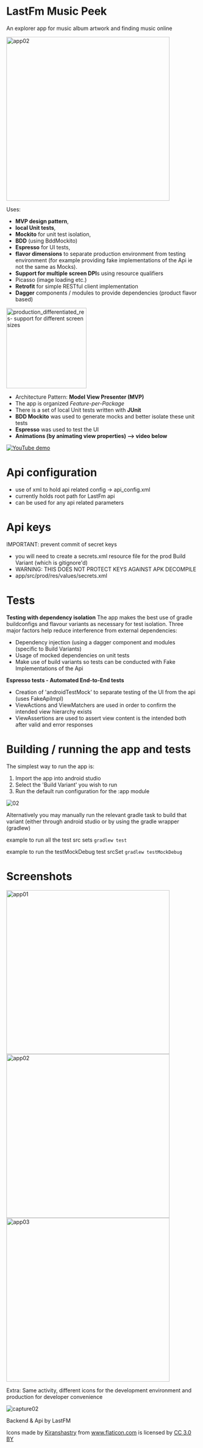 # LastFm Music Peek

An explorer app for music album artwork and finding music online


<img width="428" alt="app02" src="https://user-images.githubusercontent.com/4844875/51880288-971ac700-236e-11e9-9b50-1c8aa5689987.PNG">


Uses: 
- **MVP design pattern**,
- **local Unit tests**,
- **Mockito** for unit test isolation,
- **BDD** (using BddMockito)
- **Espresso** for UI tests, 
- **flavor dimensions** to separate production environment from testing environment (for example providing fake implementations of the Api ie not the same as  Mocks).
- **Support for multiple screen DPI**s using resource qualifiers
- Picasso (image loading etc.)
- **Retrofit** for simple RESTful client implementation
- **Dagger** components / modules to provide dependencies (product flavor based)

<img width="210" alt="production_differentiated_res- support for different screen sizes" src="https://user-images.githubusercontent.com/4844875/51880332-d0ebcd80-236e-11e9-86e9-9def9884fdf1.PNG">

- Architecture Pattern: **Model View Presenter (MVP)**
- The app is organized *Feature-per-Package* 
- There is a set of local Unit tests written with **JUnit**
- **BDD Mockito** was used to generate mocks and better isolate these unit tests
- **Espresso** was used to test the UI
- **Animations (by animating view properties)  --> video below**


[![YouTube demo](https://img.youtube.com/vi/8-dx6n6e3_0/hqdefault.jpg)](https://www.youtube.com/embed/8-dx6n6e3_0)



# Api configuration
- use of xml to hold api related config -> api_config.xml 
- currently holds root path for LastFm api
- can be used for any api related parameters

# Api keys
IMPORTANT: prevent commit of secret keys

- you will need to create a secrets.xml resource file for the prod Build Variant (which is gitignore'd)
- WARNING: THIS DOES NOT PROTECT KEYS AGAINST APK DECOMPILE
- app/src/prod/res/values/secrets.xml

# Tests

**Testing with dependency isolation**
The app makes the best use of gradle buildconfigs and flavour variants as necessary for test isolation.
Three major factors help reduce interference from external dependencies:

- Dependency injection (using a dagger component and modules (specific to Build Variants)
- Usage of mocked dependencies on unit tests
- Make use of build variants so tests can be conducted with Fake Implementations of the Api


**Espresso tests - Automated End-to-End tests**
- Creation of 'androidTestMock' to separate testing of the UI from the api (uses FakeApiImpl)
- ViewActions and ViewMatchers are used in order to confirm the intended view hierarchy exists
- ViewAssertions are used to assert view content is the intended both after valid and error responses

# Building / running the app and tests

The simplest way to run the app is:

1. Import the app into android studio
2. Select the 'Build Variant' you wish to run
3. Run the default run configuration for the :app module

![02](https://user-images.githubusercontent.com/4844875/51235414-55018680-1967-11e9-9253-994247d53e43.PNG)

Alternatively you may manually run the relevant gradle task to build that variant (either through android studio or by using the gradle wrapper (gradlew) 

example to run all the test src sets
```gradlew test```

example to run the testMockDebug test srcSet 
```gradlew testMockDebug```


# Screenshots

<img width="428" alt="app01" src="https://user-images.githubusercontent.com/4844875/51880280-8ec28c00-236e-11e9-8ace-8d54b7d8ded4.PNG">


<img width="428" alt="app02" src="https://user-images.githubusercontent.com/4844875/51880830-a7cc3c80-2370-11e9-8d6a-30721eaa9a02.PNG">


<img width="428" alt="app03" src="https://user-images.githubusercontent.com/4844875/51880847-b4509500-2370-11e9-96aa-bb21b8b467be.PNG">


Extra:
Same activity, different icons for the development environment and production for developer convenience

![capture02](https://user-images.githubusercontent.com/4844875/51880811-98e58a00-2370-11e9-8d49-e18c50f4aacb.PNG)


Backend & Api by LastFM 

<div>Icons made by <a href="https://www.flaticon.com/authors/kiranshastry" title="Kiranshastry">Kiranshastry</a> from <a href="https://www.flaticon.com/" 			    title="Flaticon">www.flaticon.com</a> is licensed by <a href="http://creativecommons.org/licenses/by/3.0/" 			    title="Creative Commons BY 3.0" target="_blank">CC 3.0 BY</a></div>
